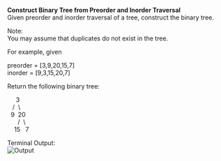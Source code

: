
**Construct Binary Tree from Preorder and Inorder Traversal**  
Given preorder and inorder traversal of a tree, construct the binary tree.  
  
Note:  
You may assume that duplicates do not exist in the tree.  
  
For example, given  

preorder = [3,9,20,15,7]  
inorder = [9,3,15,20,7]  

Return the following binary tree:

&nbsp;&nbsp;&nbsp;&nbsp;&nbsp;3  
&nbsp;&nbsp;&nbsp;/&nbsp; \  
&nbsp;&nbsp;9&nbsp;&nbsp;20  
&nbsp;&nbsp;&nbsp;&nbsp;&nbsp;&nbsp;/&nbsp;&nbsp;\  
&nbsp;&nbsp;&nbsp;&nbsp;15&nbsp;&nbsp;&nbsp;7    
  
  

Terminal Output:  
![Output](https://github.com/skomja00/Ruby-programming-sandbox/blob/master/TreesandGraphs/ConstructBinaryPreOrderInorder/con-bin.png)
